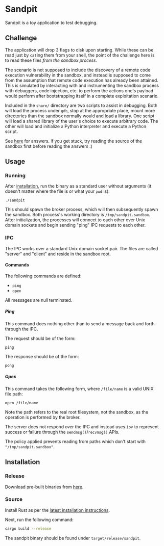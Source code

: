# Sandpit

Sandpit is a toy application to test debugging.


## Challenge

The application will drop 3 flags to disk upon starting. While these can be read
just by `cat`ing them from your shell, the point of the challenge here is to
read these files _from the sandbox process_.

The scenario is not supposed to include the discovery of a remote code execution
vulnerability in the sandbox, and instead is supposed to come from the
assumption that remote code execution has already been attained. This is
simulated by interacting with and instrumenting the sandbox process with
debuggers, code injection, etc. to perform the actions one's payload would
perform after bootstrapping itself in a complete exploitation scenario.

Included in the `share/` directory are two scripts to assist in debugging. Both
will load the process under `gdb`, stop at the appropriate place, mount more
directories than the sandbox normally would and load a library. One script will
load a shared library of the user's choice to execute arbitrary code. The other
will load and initialize a Python interpreter and execute a Python script.

See
[here](https://github.com/0x6c7862/sandpit/blob/master/doc/answers.md)
for answers. If you get stuck, try reading the source of the sandbox first
before reading the answers :)


## Usage

### Running

After [installation](#installation), run the binary as a standard user without
arguments (it doesn't matter where the file is or what your `pwd` is):

```
./sandpit
```

This should spawn the broker process, which will then subsequently spawn the
sandbox. Both process's working directory is `/tmp/sandpit.sandbox`. After
initialization, the processes will connect to each other over Unix domain
sockets and begin sending "ping" IPC requests to each other.

### IPC

The IPC works over a standard Unix domain socket pair. The files are called
"server" and "client" and reside in the sandbox root.

#### Commands

The following commands are defined:

* `ping`
* `open`

All messages are null terminated.

##### Ping

This command does nothing other than to send a message back and forth through
the IPC.

The request should be of the form:

```
ping
```

The response should be of the form:

```
pong
```

##### Open

This command takes the following form, where `/file/name` is a valid UNIX file
path:

```
open /file/name
```

Note the path refers to the real root filesystem, not the sandbox, as the
operation is performed by the broker.

The server does not respond over the IPC and instead uses `iov` to represent
success or failure through the `sendmsg()`/`recvmsg()` APIs.

The policy applied prevents reading from paths which don't start with
`"/tmp/sandpit.sandbox"`.


## Installation

### Release

Download pre-built binaries from [here](https://github.com/0x6c7862/sandpit/releases).

### Source

Install Rust as per the [latest installation instructions](https://www.rust-lang.org).

Next, run the following command:

```bash
cargo build --release
```

The sandpit binary should be found under `target/release/sandpit`.
